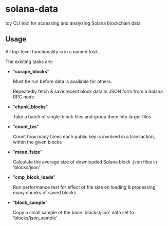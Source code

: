 # solana-data
toy CLI tool for accessing and analyzing Solana blockchain data

## Usage

All top-level functionality is in a named _task_.

The existing tasks are:

* "**scrape_blocks**"
    
    Must be run before data is available for others.

    Repeatedly fetch & save recent block data in JSON form from a Solana RPC node.
* "**chunk_blocks**"

    Take a batch of single-block files and group them into larger files.
* "**count_txs**"

    Count how many times each public key is involved in a transaction, within the given blocks
* "**mean_fsize**"

    Calculate the average size of downloaded Solana block .json files in 'blocks/json'
* "**cmp_block_loads**"

    Run performance test for effect of file size on loading & processing many chunks of saved blocks
* "**block_sample**"

    Copy a small sample of the base 'blocks/json' data set to 'blocks/json_sample'

